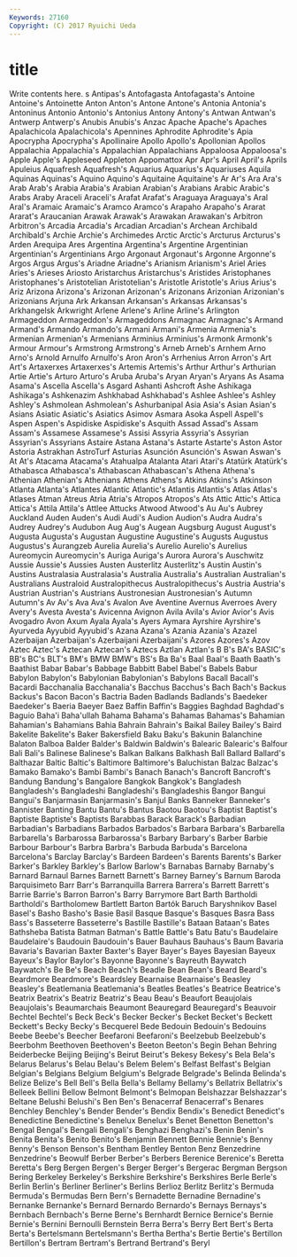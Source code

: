```yaml
---
Keywords: 27160 
Copyright: (C) 2017 Ryuichi Ueda
---
```


# title

Write contents here.
s
Antipas's Antofagasta Antofagasta's Antoine Antoine's Antoinette Anton Anton's Antone Antone's
Antonia Antonia's Antoninus Antonio Antonio's Antonius Antony Antony's Antwan Antwan's
Antwerp Antwerp's Anubis Anubis's Anzac Apache Apache's Apaches Apalachicola Apalachicola's
Apennines Aphrodite Aphrodite's Apia Apocrypha Apocrypha's Apollinaire Apollo Apollo's Apollonian
Apollos Appalachia Appalachia's Appalachian Appalachians Appaloosa Appaloosa's Apple Apple's Appleseed
Appleton Appomattox Apr Apr's April April's Aprils Apuleius Aquafresh Aquafresh's
Aquarius Aquarius's Aquariuses Aquila Aquinas Aquinas's Aquino Aquino's Aquitaine Aquitaine's
Ar Ar's Ara Ara's Arab Arab's Arabia Arabia's Arabian Arabian's
Arabians Arabic Arabic's Arabs Araby Araceli Araceli's Arafat Arafat's Araguaya
Araguaya's Aral Aral's Aramaic Aramaic's Aramco Aramco's Arapaho Arapaho's Ararat
Ararat's Araucanian Arawak Arawak's Arawakan Arawakan's Arbitron Arbitron's Arcadia Arcadia's
Arcadian Arcadian's Archean Archibald Archibald's Archie Archie's Archimedes Arctic Arctic's
Arcturus Arcturus's Arden Arequipa Ares Argentina Argentina's Argentine Argentinian Argentinian's
Argentinians Argo Argonaut Argonaut's Argonne Argonne's Argos Argus Argus's Ariadne
Ariadne's Arianism Arianism's Ariel Aries Aries's Arieses Ariosto Aristarchus Aristarchus's
Aristides Aristophanes Aristophanes's Aristotelian Aristotelian's Aristotle Aristotle's Arius Arius's Ariz
Arizona Arizona's Arizonan Arizonan's Arizonans Arizonian Arizonian's Arizonians Arjuna Ark
Arkansan Arkansan's Arkansas Arkansas's Arkhangelsk Arkwright Arlene Arlene's Arline Arline's
Arlington Armageddon Armageddon's Armageddons Armagnac Armagnac's Armand Armand's Armando Armando's
Armani Armani's Armenia Armenia's Armenian Armenian's Armenians Arminius Arminius's Armonk
Armonk's Armour Armour's Armstrong Armstrong's Arneb Arneb's Arnhem Arno Arno's
Arnold Arnulfo Arnulfo's Aron Aron's Arrhenius Arron Arron's Art Art's
Artaxerxes Artaxerxes's Artemis Artemis's Arthur Arthur's Arthurian Artie Artie's Arturo
Arturo's Aruba Aruba's Aryan Aryan's Aryans As Asama Asama's Ascella
Ascella's Asgard Ashanti Ashcroft Ashe Ashikaga Ashikaga's Ashkenazim Ashkhabad Ashkhabad's
Ashlee Ashlee's Ashley Ashley's Ashmolean Ashmolean's Ashurbanipal Asia Asia's Asian
Asian's Asians Asiatic Asiatic's Asiatics Asimov Asmara Asoka Aspell Aspell's
Aspen Aspen's Aspidiske Aspidiske's Asquith Assad Assad's Assam Assam's Assamese
Assamese's Assisi Assyria Assyria's Assyrian Assyrian's Assyrians Astaire Astana Astana's
Astarte Astarte's Aston Astor Astoria Astrakhan AstroTurf Asturias Asunción Asunción's
Aswan Aswan's At At's Atacama Atacama's Atahualpa Atalanta Atari Atari's
Atatürk Atatürk's Athabasca Athabasca's Athabascan Athabascan's Athena Athena's Athenian Athenian's
Athenians Athens Athens's Atkins Atkins's Atkinson Atlanta Atlanta's Atlantes Atlantic
Atlantic's Atlantis Atlantis's Atlas Atlas's Atlases Atman Atreus Atria Atria's
Atropos Atropos's Ats Attic Attic's Attica Attica's Attila Attila's Attlee
Attucks Atwood Atwood's Au Au's Aubrey Auckland Auden Auden's Audi
Audi's Audion Audion's Audra Audra's Audrey Audrey's Audubon Aug Aug's
Augean Augsburg August August's Augusta Augusta's Augustan Augustine Augustine's Augusts
Augustus Augustus's Aurangzeb Aurelia Aurelia's Aurelio Aurelio's Aurelius Aureomycin Aureomycin's
Auriga Auriga's Aurora Aurora's Auschwitz Aussie Aussie's Aussies Austen Austerlitz
Austerlitz's Austin Austin's Austins Australasia Australasia's Australia Australia's Australian Australian's
Australians Australoid Australopithecus Australopithecus's Austria Austria's Austrian Austrian's Austrians Austronesian
Austronesian's Autumn Autumn's Av Av's Ava Ava's Avalon Ave Aventine
Avernus Averroes Avery Avery's Avesta Avesta's Avicenna Avignon Avila Avila's
Avior Avior's Avis Avogadro Avon Axum Ayala Ayala's Ayers Aymara
Ayrshire Ayrshire's Ayurveda Ayyubid Ayyubid's Azana Azana's Azania Azania's Azazel
Azerbaijan Azerbaijan's Azerbaijani Azerbaijani's Azores Azores's Azov Aztec Aztec's Aztecan
Aztecan's Aztecs Aztlan Aztlan's B B's BA's BASIC's BB's BC's
BLT's BM's BMW BMW's BS's Ba Ba's Baal Baal's Baath
Baath's Baathist Babar Babar's Babbage Babbitt Babel Babel's Babels Babur
Babylon Babylon's Babylonian Babylonian's Babylons Bacall Bacall's Bacardi Bacchanalia Bacchanalia's
Bacchus Bacchus's Bach Bach's Backus Backus's Bacon Bacon's Bactria Baden
Badlands Badlands's Baedeker Baedeker's Baeria Baeyer Baez Baffin Baffin's Baggies
Baghdad Baghdad's Baguio Baha'i Baha'ullah Bahama Bahama's Bahamas Bahamas's Bahamian
Bahamian's Bahamians Bahia Bahrain Bahrain's Baikal Bailey Bailey's Baird Bakelite
Bakelite's Baker Bakersfield Baku Baku's Bakunin Balanchine Balaton Balboa Balder
Balder's Baldwin Baldwin's Balearic Balearic's Balfour Bali Bali's Balinese Balinese's
Balkan Balkans Balkhash Ball Ballard Ballard's Balthazar Baltic Baltic's Baltimore
Baltimore's Baluchistan Balzac Balzac's Bamako Bamako's Bambi Bambi's Banach Banach's
Bancroft Bancroft's Bandung Bandung's Bangalore Bangkok Bangkok's Bangladesh Bangladesh's Bangladeshi
Bangladeshi's Bangladeshis Bangor Bangui Bangui's Banjarmasin Banjarmasin's Banjul Banks Banneker
Banneker's Bannister Banting Bantu Bantu's Bantus Baotou Baotou's Baptist Baptist's
Baptiste Baptiste's Baptists Barabbas Barack Barack's Barbadian Barbadian's Barbadians Barbados
Barbados's Barbara Barbara's Barbarella Barbarella's Barbarossa Barbarossa's Barbary Barbary's Barber
Barbie Barbour Barbour's Barbra Barbra's Barbuda Barbuda's Barcelona Barcelona's Barclay
Barclay's Bardeen Bardeen's Barents Barents's Barker Barker's Barkley Barkley's Barlow
Barlow's Barnabas Barnaby Barnaby's Barnard Barnaul Barnes Barnett Barnett's Barney
Barney's Barnum Baroda Barquisimeto Barr Barr's Barranquilla Barrera Barrera's Barrett
Barrett's Barrie Barrie's Barron Barron's Barry Barrymore Bart Barth Bartholdi
Bartholdi's Bartholomew Bartlett Barton Bartók Baruch Baryshnikov Basel Basel's Basho
Basho's Basie Basil Basque Basque's Basques Basra Bass Bass's Basseterre
Basseterre's Bastille Bastille's Bataan Bataan's Bates Bathsheba Batista Batman Batman's
Battle Battle's Batu Batu's Baudelaire Baudelaire's Baudouin Baudouin's Bauer Bauhaus
Bauhaus's Baum Bavaria Bavaria's Bavarian Baxter Baxter's Bayer Bayer's Bayes
Bayesian Bayeux Bayeux's Baylor Baylor's Bayonne Bayonne's Bayreuth Baywatch Baywatch's
Be Be's Beach Beach's Beadle Bean Bean's Beard Beard's Beardmore
Beardmore's Beardsley Bearnaise Bearnaise's Beasley Beasley's Beatlemania Beatlemania's Beatles Beatles's
Beatrice Beatrice's Beatrix Beatrix's Beatriz Beatriz's Beau Beau's Beaufort Beaujolais
Beaujolais's Beaumarchais Beaumont Beauregard Beauregard's Beauvoir Bechtel Bechtel's Beck Beck's
Becker Becker's Becket Becket's Beckett Beckett's Becky Becky's Becquerel Bede
Bedouin Bedouin's Bedouins Beebe Beebe's Beecher Beefaroni Beefaroni's Beelzebub Beelzebub's
Beerbohm Beethoven Beethoven's Beeton Beeton's Begin Behan Behring Beiderbecke Beijing
Beijing's Beirut Beirut's Bekesy Bekesy's Bela Bela's Belarus Belarus's Belau
Belau's Belem Belem's Belfast Belfast's Belgian Belgian's Belgians Belgium Belgium's
Belgrade Belgrade's Belinda Belinda's Belize Belize's Bell Bell's Bella Bella's
Bellamy Bellamy's Bellatrix Bellatrix's Belleek Bellini Bellow Belmont Belmont's Belmopan
Belshazzar Belshazzar's Beltane Belushi Belushi's Ben Ben's Benacerraf Benacerraf's Benares
Benchley Benchley's Bender Bender's Bendix Bendix's Benedict Benedict's Benedictine Benedictine's
Benelux Benelux's Benet Benetton Benetton's Bengal Bengal's Bengali Bengali's Benghazi
Benghazi's Benin Benin's Benita Benita's Benito Benito's Benjamin Bennett Bennie
Bennie's Benny Benny's Benson Benson's Bentham Bentley Benton Benz Benzedrine
Benzedrine's Beowulf Berber Berber's Berbers Berenice Berenice's Beretta Beretta's Berg
Bergen Bergen's Berger Berger's Bergerac Bergman Bergson Bering Berkeley Berkeley's
Berkshire Berkshire's Berkshires Berle Berle's Berlin Berlin's Berliner Berliner's Berlins
Berlioz Berlitz Berlitz's Bermuda Bermuda's Bermudas Bern Bern's Bernadette Bernadine
Bernadine's Bernanke Bernanke's Bernard Bernardo Bernardo's Bernays Bernays's Bernbach Bernbach's
Berne Berne's Bernhardt Bernice Bernice's Bernie Bernie's Bernini Bernoulli Bernstein
Berra Berra's Berry Bert Bert's Berta Berta's Bertelsmann Bertelsmann's Bertha
Bertha's Bertie Bertie's Bertillon Bertillon's Bertram Bertram's Bertrand Bertrand's Beryl
